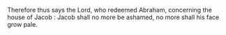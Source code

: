Therefore thus says the Lord, who redeemed Abraham, concerning the house of Jacob : Jacob shall no more be ashamed, no more shall his face grow pale.

